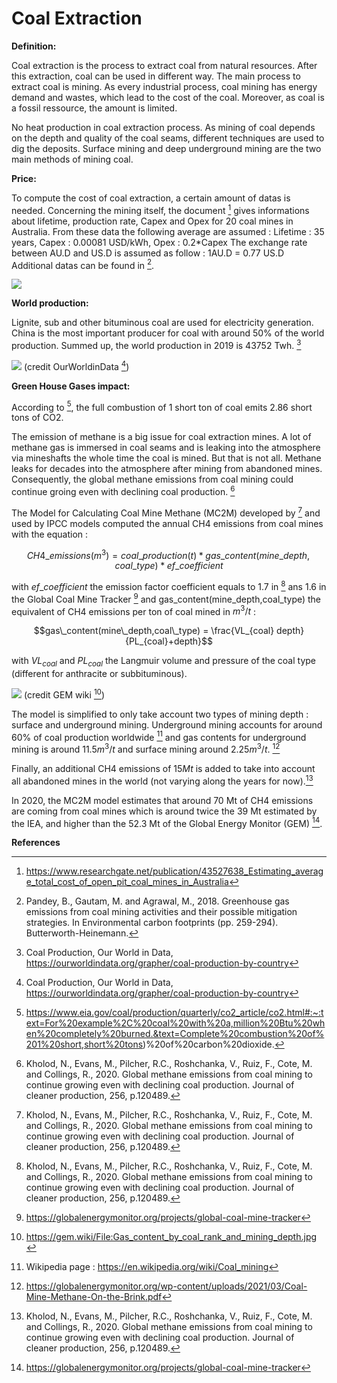 # Coal Extraction

**Definition:**

Coal extraction is the process to extract coal from natural resources. After this extraction, coal can be used in different way.
The main process to extract coal is mining. As every industrial process, coal mining has energy demand and wastes, which lead to the cost of the coal. Moreover, as coal is a fossil ressource, the amount is limited.

No heat production in coal extraction process.
As mining of coal depends on the depth and quality of the coal seams, different techniques are used to dig the deposits. Surface mining and deep underground mining are the two main methods of mining coal.


**Price:**

To compute the cost of coal extraction, a certain amount of datas is needed.
Concerning the mining itself, the document [^1] gives informations about lifetime, production rate, Capex and Opex for 20 coal mines in Australia. From these data the following average are assumed :
Lifetime : 35 years, Capex : 0.00081 USD/kWh, Opex : 0.2*Capex
The exchange rate between AU.D and US.D is assumed as follow : 1AU.D = 0.77 US.D
Additional datas can be found in [^3].

![](mines_data.PNG)



**World production:**

Lignite, sub and other bituminous coal are used for electricity generation. China is the most important producer for coal with around 50% of the world production. Summed up, the world production in 2019 is 43752 Twh. [^2]

![](coal_production_by_country.PNG) (credit OurWorldinData [^2])

**Green House Gases impact:**

According to [^5], the full combustion of 1 short ton of coal emits 2.86 short tons of CO2.

The emission of methane is a big issue for coal extraction mines. A lot of methane gas is immersed in coal seams and is leaking into the atmosphere via mineshafts the whole time the coal is mined. But that is not all. Methane leaks for decades into the atmosphere after mining from abandoned mines. Consequently, the global methane emissions from coal mining could continue groing even with declining coal production. [^4]

The Model for Calculating Coal Mine Methane (MC2M) developed by [^4] and used by IPCC models computed the annual CH4 emissions from coal mines with the equation :

$$CH4\_emissions (m^3) = coal\_production (t) *gas\_content(mine\_depth,coal\_type)*ef\_coefficient$$

with $ef\_coefficient$ the emission factor coefficient equals to 1.7 in [^4] ans 1.6 in the Global Coal Mine Tracker [^6] and gas\_content(mine\_depth,coal\_type) the equivalent of CH4 emissions per ton of coal mined in $m^3/t$ :

$$gas\_content(mine\_depth,coal\_type) = \frac{VL_{coal} depth}{PL_{coal}+depth}$$

with $VL_{coal}$ and $PL_{coal}$ the Langmuir volume and pressure of the coal type (different for anthracite or subbituminous).

![](Gas_content_by_coal.jpg) (credit GEM wiki [^7])

The model is simplified to only take account two types of mining depth : surface and underground mining. Underground mining accounts for around 60% of coal production worldwide [^8] and gas contents for underground mining is around $11.5m^3/t$ and surface mining around $2.25m^3/t$. [^9]

Finally, an additional CH4 emissions of $15 Mt$ is added to take into account all abandoned mines in the world (not varying along the years for now).[^4]

In 2020, the MC2M model estimates that around 70 Mt of CH4 emissions are coming from coal mines which is around twice the 39 Mt estimated by the IEA, and higher than the 52.3 Mt of the Global Energy Monitor (GEM) [^6].


**References**
[^1]:https://www.researchgate.net/publication/43527638_Estimating_average_total_cost_of_open_pit_coal_mines_in_Australia
[^2]: Coal Production, Our World in Data, https://ourworldindata.org/grapher/coal-production-by-country
[^3]: Pandey, B., Gautam, M. and Agrawal, M., 2018. Greenhouse gas emissions from coal mining activities and their possible mitigation strategies. In Environmental carbon footprints (pp. 259-294). Butterworth-Heinemann.
[^4]: Kholod, N., Evans, M., Pilcher, R.C., Roshchanka, V., Ruiz, F., Cote, M. and Collings, R., 2020. Global methane emissions from coal mining to continue growing even with declining coal production. Journal of cleaner production, 256, p.120489.
[^5]:https://www.eia.gov/coal/production/quarterly/co2_article/co2.html#:~:text=For%20example%2C%20coal%20with%20a,million%20Btu%20when%20completely%20burned.&text=Complete%20combustion%20of%201%20short,short%20tons)%20of%20carbon%20dioxide.
[^6]: https://globalenergymonitor.org/projects/global-coal-mine-tracker
[^7]:https://gem.wiki/File:Gas_content_by_coal_rank_and_mining_depth.jpg
[^8]: Wikipedia page : https://en.wikipedia.org/wiki/Coal_mining
[^9]: https://globalenergymonitor.org/wp-content/uploads/2021/03/Coal-Mine-Methane-On-the-Brink.pdf
[^10]: https://www.eia.gov/energyexplained/coal/mining-and-transportation.php
[^11]: https://www.sciencedirect.com/science/article/abs/pii/S0360544221003376

